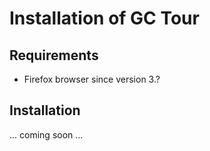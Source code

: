 # Installation of GC Tour #

## Requirements ##
  * Firefox browser since version 3.?


## Installation ##
... coming soon ...
